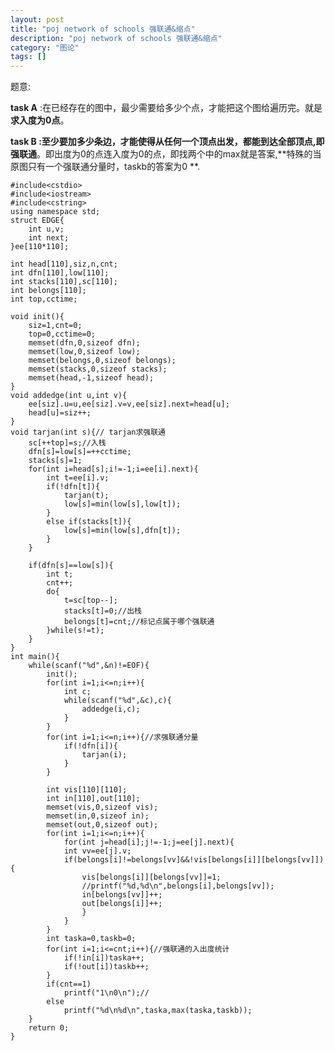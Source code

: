 ```yaml
---
layout: post
title: "poj network of schools 强联通&缩点"
description: "poj network of schools 强联通&缩点"
category: "图论"
tags: []
---
```


题意:

**task A** :在已经存在的图中，最少需要给多少个点，才能把这个图给遍历完。就是**求入度为0点**。

**task B **:至少要加**多少条边，才能使得从任何一个顶点出发，都能到达全部顶点,即强联通**。即出度为0的点连入度为0的点，即找两个中的max就是答案,**特殊的当原图只有一个强联通分量时，taskb的答案为0 **.




	#include<cstdio>
	#include<iostream>
	#include<cstring>
	using namespace std;
	struct EDGE{
		int u,v;
		int next;
	}ee[110*110];

	int head[110],siz,n,cnt;
	int dfn[110],low[110];
	int stacks[110],sc[110];
	int belongs[110];
	int top,cctime;

	void init(){
		siz=1,cnt=0;
		top=0,cctime=0;
		memset(dfn,0,sizeof dfn);
		memset(low,0,sizeof low);
		memset(belongs,0,sizeof belongs);
		memset(stacks,0,sizeof stacks);
		memset(head,-1,sizeof head);
	}
	void addedge(int u,int v){
		ee[siz].u=u,ee[siz].v=v,ee[siz].next=head[u];
		head[u]=siz++;
	}
	void tarjan(int s){// tarjan求强联通
		sc[++top]=s;//入栈
		dfn[s]=low[s]=++cctime;
		stacks[s]=1;
		for(int i=head[s];i!=-1;i=ee[i].next){
			int t=ee[i].v;
			if(!dfn[t]){
				tarjan(t);
				low[s]=min(low[s],low[t]);
			}
			else if(stacks[t]){
				low[s]=min(low[s],dfn[t]);
			}
		}
		
		if(dfn[s]==low[s]){
			int t;
			cnt++;
			do{
				t=sc[top--];
				stacks[t]=0;//出栈
				belongs[t]=cnt;//标记点属于哪个强联通
			}while(s!=t);
		}
	}
	int main(){
		while(scanf("%d",&n)!=EOF){
			init();
			for(int i=1;i<=n;i++){
				int c;
				while(scanf("%d",&c),c){
					addedge(i,c);
				}
			}
			for(int i=1;i<=n;i++){//求强联通分量
				if(!dfn[i]){
					tarjan(i);
				}
			}
		
			int vis[110][110];
			int in[110],out[110];
			memset(vis,0,sizeof vis);
			memset(in,0,sizeof in);
			memset(out,0,sizeof out);
			for(int i=1;i<=n;i++){
				for(int j=head[i];j!=-1;j=ee[j].next){
				int vv=ee[j].v;
				if(belongs[i]!=belongs[vv]&&!vis[belongs[i]][belongs[vv]]){
					vis[belongs[i]][belongs[vv]]=1;
					//printf("%d,%d\n",belongs[i],belongs[vv]);
					in[belongs[vv]]++;
					out[belongs[i]]++;
					}
				}
			}
			int taska=0,taskb=0;
			for(int i=1;i<=cnt;i++){//强联通的入出度统计
				if(!in[i])taska++;
				if(!out[i])taskb++;
			}
			if(cnt==1)
				printf("1\n0\n");//
			else
				printf("%d\n%d\n",taska,max(taska,taskb));
		}
		return 0;
	}
